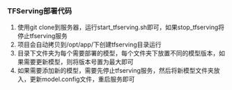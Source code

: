 ### TFServing部署代码
1. 使用git clone到服务器，运行start_tfserving.sh即可，如果stop_tfserving将停止tfserving服务
2. 项目会自动拷贝到/opt/app/下创建tfserving目录运行
3. 目录下文件夹为每个需要部署的模型，每个文件夹下放置不同的模型版本，如果需要更新模型，则将版本号置为最大即可
4. 如果需要添加新的模型，需要先停止tfserving服务，然后将新模型文件夹放入，更新model.config文件，重启服务即可
